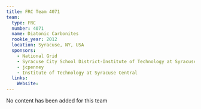 ```yaml
---
title: FRC Team 4071
team:
  type: FRC
  number: 4071
  name: Diatonic Carbonites
  rookie_year: 2012
  location: Syracuse, NY, USA
  sponsors:
    - National Grid
    - Syracuse City School District-Institute of Technology at Syracuse Central
    - jcpenney
    - Institute of Technology at Syracuse Central
  links:
    Website: 
---
```

No content has been added for this team